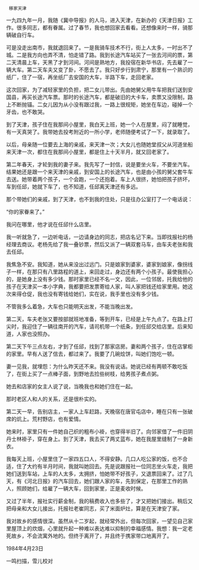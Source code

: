      移家天津 

  一九四九年一月，我随《冀中导报》的人马，进入天津，在新办的《天津日报》工作。很多同志，都有眷属。过了春节，我也想回家去看看。还想像来时一样，骑那辆破自行车。 

  可是没走出南市，我就退回来了。一是我骑车技术不行，街上人太多，一时出不了城。二是我方向也弄不清，怕走错了路。我到长途汽车站买了一张去河间的票，第二天清晨上车，天黑了才到河间。河间是熟地方，我投宿在新华书店，先去雇了一辆大车。第二天车夫又变了卦，不愿去了。我只好步行到肃宁，那里有一个熟识的纸厂，住了一宿，再坐纸厂去安国的大车，半路下车，走回老家。 

  这次回家，为了减轻家里的负担，把二女儿带出。先由她舅父用牛车把我们送到安国县，再买长途汽车票。那时的长途汽车，都是破旧的大卡车，卖票又没限制，路上不断抛锚。二女儿因为从小没有跟过我，一路上很规矩，她坐在车边，碰掉一个牙齿，也不敢哭。 

  到了天津，孩子住在我那间小屋里，我白天上班，她一个人在屋里，闷了就睡觉，有一天真哭了。我带她去投考附近的一所小学，老师随便考试了一下，就录取了。 

  以后，母亲随一位要去上海的亲戚，来天津一次；大女儿也随她堂叔父从河道坐船来天津一次，都住在我那间小屋里，都是住上十天半月，就又回老家了。 

  第二年春天，才轮到我的妻子来。我先写了一封信，说是要坐火车，不要坐汽车。结果她还是跟一个来天津的亲戚，到安国上的长途汽车，也是由小孩的舅父套牛车去送。她带着两个孩子，一个会跑，一个还抱着。车上人很挤，她怕把孩子挤坏，车到任邱，她就下车了，也不知道，任邱离天津还有多远。 

  那个带她们的亲戚，到了天津，也不到我的住处，只是往办公室打了一个电话说： 

  “你的家眷来了。” 

  我问在哪里，他才说在任邱什么店里。 

  我一听就急了，一边听电话，一边请身边的同志，把店名记下来。当即找报社的杨经理去商议。老杨先给了我一叠钞票，然后又派了一辆双套马车，由车夫老张和我去任邱。 

  我焦急不安。我知道，她从来没出过远门。只是娘家到婆家，婆家到娘家，像拐线子一样，在那只有八里路程的道上，来回走过，身边还有两个小孩子。最使我担心的，是她身上没有多少钱。那时家里已经不名一文，因此，一位邻居，托我给他的孩子在天津买一本小字典，我都要把发票寄给人家，叫人家把钱还给家里用。她这次来得仓促，我也没有寄钱给她们，实在说，我手里也没有多少钱。 

  不管我多么着急，大车也只能明天出发，不能当晚出发。 

  第二天，车夫老张又要按部就班地准备，等到开车，已经是上午九点了。在路上打尖时，我迎住了一辆往南开的汽车，请司机带一个纸条，到任邱交给店里。后来知道，人家也没照办。 

  第二天下午三点左右，才到了任邱，找到了那家店房。妻和两个孩子，住在店掌柜的家里。早有人送了信去，都过来了。我要了几碗烩饼，叫她们饱吃一顿。 

  妻一见我，就埋怨：为什么昨天还不来。我没有说话。她说已经有两顿不敢吃饭了，在街上买了一点棒子面，到野地去捡些树枝，给男孩子煮点粥。 

  她去和店家的女主人说了说，当晚我也和她们住在一起。 

  那时老区人和人的关系，还是很朴实的。 

  第二天一早，告别店主，一家人上车赶路，天晚宿在唐官屯店中，睡在只有一张破席的炕上。荒村野店，也有爱情。 

  她来时，家里只有一件她自己织的粗布小褂，也穿得半旧了。向邻家借了一件旧阴丹士林褂子，穿在身上。到了天津，我去买了两丈蓝布，她在我屋里缝制了一身新衣。 

  我每天上班，小屋里住了一家四五口人，不得安静。几口人吃公家的饭，也不合适，住了大约有半月时间，我就叫她回去。先是说跟报社一位同志坐火车走，我把她们送到车站，上车的人太多，太拥挤，怕她带不好孩子，又退票回来了。过了几天，有《河北日报》的汽车回去，她们跟人家的车，先到保定，在那里工作的熟人，照顾她们，给雇了一辆大车，回到家里，正是麦收时候。 

  又过了半年，报社实行薪金制，我的稿费收入也多些了，才又把她们接出。稍后又把母亲和大女儿接出，托报社老崔同志，买了米面炉灶，算是在天津安了家。 

  我对故乡的感情很深。虽然从十二岁起，就经常外出，但每次回家，一望见自己家里屋顶上的炊烟，心里就升起一种难以表达难以抑制的幸福感情。我想：我一定老死故乡，不会流寓外地的。但终于离开了，并且终于携家带口地离开了。 

  1984年4月23日 

  一鸣扫描，雪儿校对 

